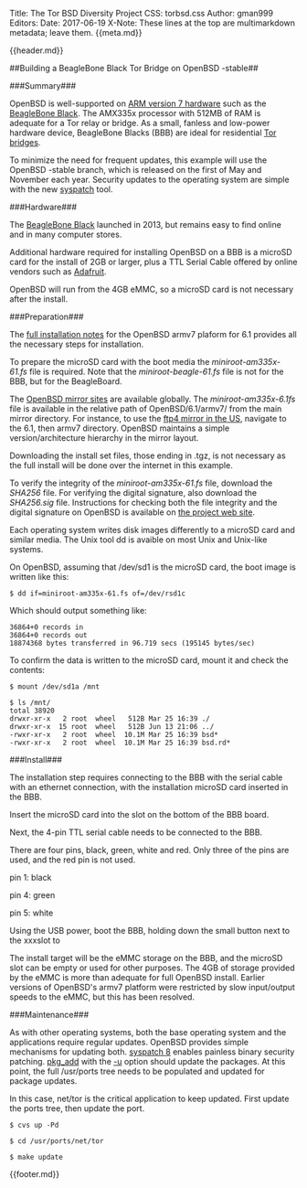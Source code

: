 Title: The Tor BSD Diversity Project
CSS: torbsd.css
Author: gman999
Editors:
Date: 2017-06-19
X-Note: These lines at the top are multimarkdown metadata; leave them.
{{meta.md}}

{{header.md}}

##Building a BeagleBone Black Tor Bridge on OpenBSD -stable##

###Summary###

OpenBSD is well-supported on [ARM version 7 hardware](https://www.openbsd.org/armv7.html) such as the [BeagleBone Black](https://beagleboard.org/black/). The AMX335x processor with 512MB of RAM is adequate for a Tor relay or bridge. As a small, fanless and low-power hardware device, BeagleBone Blacks (BBB) are ideal for residential [Tor bridges](https://www.torproject.org/docs/bridges/).

To minimize the need for frequent updates, this example will use the OpenBSD -stable branch, which is released on the first of May and November each year. Security updates to the operating system are simple with the new [syspatch](http://man.openbsd.org/syspatch) tool.

###Hardware###

The [BeagleBone Black](https://en.wikipedia.org/wiki/Beaglebone#BeagleBone_Black) launched in 2013, but remains easy to find online and in many computer stores.

Additional hardware required for installing OpenBSD on a BBB is a microSD card for the install of 2GB or larger, plus a TTL Serial Cable offered by online vendors such as [Adafruit](https://www.adafruit.com/product/954). 

OpenBSD will run from the 4GB eMMC, so a microSD card is not necessary after the install.

###Preparation###

The [full installation notes](https://ftp.openbsd.org/pub/OpenBSD/6.1/armv7/INSTALL.armv7) for the OpenBSD armv7 plaform for 6.1 provides all the necessary steps for installation.

To prepare the microSD card with the boot media the _miniroot-am335x-61.fs_ file is required. Note that the _miniroot-beagle-61.fs_ file is not for the BBB, but for the BeagleBoard.

The [OpenBSD mirror sites](https://www.openbsd.org/ftp.html) are available globally. The _miniroot-am335x-6.1fs_ file is available in the relative path of OpenBSD/6.1/armv7/ from the main mirror directory. For instance, to use the [ftp4 mirror in the US](https://ftp4.usa.openbsd.org/pub/OpenBSD/), navigate to the 6.1, then armv7 directory. OpenBSD maintains a simple version/architecture hierarchy in the mirror layout.

Downloading the install set files, those ending in .tgz, is not necessary as the full install will be done over the internet in this example.

To verify the integrity of the _miniroot-am335x-61.fs_ file, download the _SHA256_ file. For verifying the digital signature, also download the _SHA256.sig_ file. Instructions for checking both the file integrity and the digital signature on OpenBSD is available on [the project web site](https://www.openbsd.org/faq/faq4.html#Download).

Each operating system writes disk images differently to a microSD card and similar media. The Unix tool dd is avaible on most Unix and Unix-like systems.

On OpenBSD, assuming that /dev/sd1 is the microSD card, the boot image is written like this:

```
$ dd if=miniroot-am335x-61.fs of=/dev/rsd1c
```

Which should output something like:
```
36864+0 records in
36864+0 records out
18874368 bytes transferred in 96.719 secs (195145 bytes/sec)
```

To confirm the data is written to the microSD card, mount it and check the contents:

```
$ mount /dev/sd1a /mnt

$ ls /mnt/                                                                     
total 38920
drwxr-xr-x   2 root  wheel   512B Mar 25 16:39 ./
drwxr-xr-x  15 root  wheel   512B Jun 13 21:06 ../
-rwxr-xr-x   2 root  wheel  10.1M Mar 25 16:39 bsd*
-rwxr-xr-x   2 root  wheel  10.1M Mar 25 16:39 bsd.rd*
```

###Install###

The installation step requires connecting to the BBB with the serial cable with an ethernet connection, with the installation microSD card inserted in the BBB.

Insert the microSD card into the slot on the bottom of the BBB board.

Next, the 4-pin TTL serial cable needs to be connected to the BBB.

There are four pins, black, green, white and red. Only three of the pins are used, and the red pin is not used.

pin 1: black

pin 4: green

pin 5: white

Using the USB power, boot the BBB, holding down the small button next to the xxxslot to 

The install target will be the eMMC storage on the BBB, and the microSD slot can be empty or used for other purposes. The 4GB of storage provided by the eMMC is more than adequate for full OpenBSD install. Earlier versions of OpenBSD's armv7 platform were restricted by slow input/output speeds to the eMMC, but this has been resolved.



###Maintenance###

As with other operating systems, both the base operating system and the applications require regular updates. OpenBSD provides simple mechanisms for updating both. [syspatch 8](http://man.openbsd.org/syspatch) enables painless binary security patching. [pkg_add](http://man.openbsd.org/pkg_add) with the [-u](http://man.openbsd.org/pkg_add#u) option should update the packages. At this point, the full /usr/ports tree needs to be populated and updated for package updates.

In this case, net/tor is the critical application to keep updated. First update the ports tree, then update the port.

```
$ cvs up -Pd

$ cd /usr/ports/net/tor

$ make update
```




{{footer.md}}
